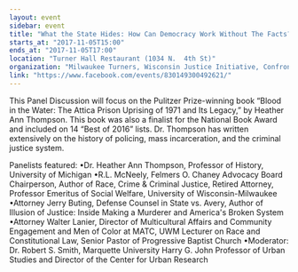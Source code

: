 ```yaml
---
layout: event
sidebar: event
title: "What the State Hides: How Can Democracy Work Without The Facts?"
starts_at: "2017-11-05T15:00"
ends_at: "2017-11-05T17:00"
location: "Turner Hall Restaurant (1034 N.  4th St)"
organization: "Milwaukee Turners, Wisconsin Justice Initiative, Confronting Mass Incarceration, FCAB (Felmers Chaney Advocacy Board), National Lawyer's Guild-MKE Chapter"
link: "https://www.facebook.com/events/830149300492621/"
---
```


This Panel Discussion will focus on the Pulitzer Prize-winning book “Blood in the Water: The Attica Prison Uprising of 1971 and Its Legacy,” by Heather Ann Thompson. This book was also a finalist for the National Book Award and included on 14 “Best of 2016” lists. Dr. Thompson has written extensively on the history of policing, mass incarceration, and the criminal justice system.

Panelists featured: 
•Dr. Heather Ann Thompson, Professor of History, University of Michigan
•R.L. McNeely, Felmers O. Chaney Advocacy Board Chairperson, Author of Race, Crime & Criminal Justice, Retired Attorney, Professor Emeritus of Social Welfare, University of Wisconsin-Milwaukee
•Attorney Jerry Buting, Defense Counsel in State vs. Avery, Author of Illusion of Justice: Inside Making a Murderer and America's Broken System
•Attorney Walter Lanier, Director of Multicultural Affairs and Community Engagement and Men of Color at MATC, UWM Lecturer on Race and Constitutional Law, Senior Pastor of Progressive Baptist Church
•Moderator: Dr. Robert S. Smith, Marquette University Harry G. John Professor of Urban Studies and Director of the Center for Urban Research
